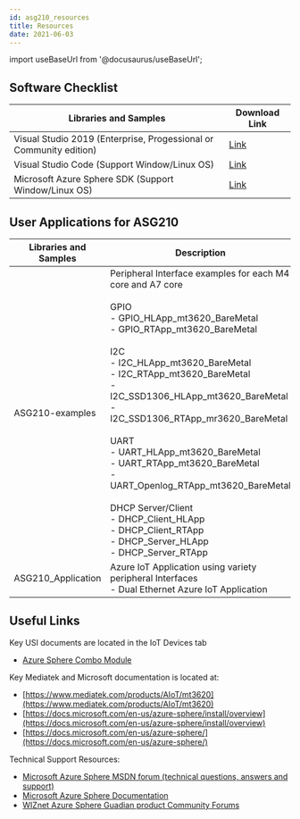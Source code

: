 ```yaml
---
id: asg210_resources
title: Resources
date: 2021-06-03
---
```


import useBaseUrl from '@docusaurus/useBaseUrl';

## Software Checklist


<table>
<thead>
<tr class="header">
<th>Libraries and Samples</th>
<th>Download Link</th>
</tr>
</thead>
<tbody>
<tr class="odd">
<td>Visual Studio 2019 (Enterprise, Progessional or Community edition)</td>
<td><a href="https://visualstudio.microsoft.com/">Link</a></td>
</tr>
<tr class="even">
<td>Visual Studio Code (Support Window/Linux OS)</td>
<td><a href="https://visualstudio.microsoft.com/">Link</a></td>
</tr>
<tr class="odd">
<td>Microsoft Azure Sphere SDK (Support Window/Linux OS)</td>
<td><a href="https://aka.ms/AzureSphereSDK">Link</a></td>
</tr>
</tbody>
</table>

## User Applications for ASG210

<table>
<thead>
<tr class="header">
<th>Libraries and Samples</th>
<th>Description</th>
<th>Github Repository</th>
</tr>
</thead>
<tbody>
<tr class="odd">
<td>ASG210-examples</td>
<td>Peripheral Interface examples for each M4 core and A7 core <br /><br />
GPIO<br />
- GPIO_HLApp_mt3620_BareMetal<br />
- GPIO_RTApp_mt3620_BareMetal<br />
<br />
I2C <br />
- I2C_HLApp_mt3620_BareMetal<br />
- I2C_RTApp_mt3620_BareMetal<br />
- I2C_SSD1306_HLApp_mt3620_BareMetal<br />
- I2C_SSD1306_RTApp_mr3620_BareMetal<br />
<br />
UART <br />
- UART_HLApp_mt3620_BareMetal<br />
- UART_RTApp_mt3620_BareMetal<br />
- UART_Openlog_RTApp_mt3620_BareMetal<br />
<br />
DHCP Server/Client<br />
- DHCP_Client_HLApp<br />
- DHCP_Client_RTApp<br />
- DHCP_Server_HLApp<br />
- DHCP_Server_RTApp
</td>
<td><a href="https://github.com/WIZnet-Azure-Sphere/ASG210-examples" target="_blank">Github Link</a></td>
</tr>
<tr class="even">
<td>ASG210_Application</td>
<td>Azure IoT Application using variety peripheral Interfaces<br />- Dual Ethernet Azure IoT Application</td>
<td><a href="https://github.com/WIZnet-Azure-Sphere/ASG210_App" target="_blank">Github Link</a></td>
</tr>
</tbody>
</table>


## Useful Links

Key USI documents are located in the IoT Devices tab

- [Azure Sphere Combo Module](https://www.usiglobal.com/en/products?id=f42721cf-a80c-402e-a7cc-46dfc413eeba#description)

Key Mediatek and Microsoft documentation is located at:

- [https://www.mediatek.com/products/AIoT/mt3620](https://www.mediatek.com/products/AIoT/mt3620)
- [https://docs.microsoft.com/en-us/azure-sphere/install/overview](https://docs.microsoft.com/en-us/azure-sphere/install/overview)
- [https://docs.microsoft.com/en-us/azure-sphere/](https://docs.microsoft.com/en-us/azure-sphere/)

Technical Support Resources:

- [Microsoft Azure Sphere MSDN forum (technical questions, answers and support)](https://aka.ms/AzureSphereSupport)
- [Microsoft Azure Sphere Documentation](https://docs.microsoft.com/en-us/azure-sphere/)
- [WIZnet Azure Sphere Guadian product Community Forums](https://forum.wiznet.io/AzureSphereGuardian)
